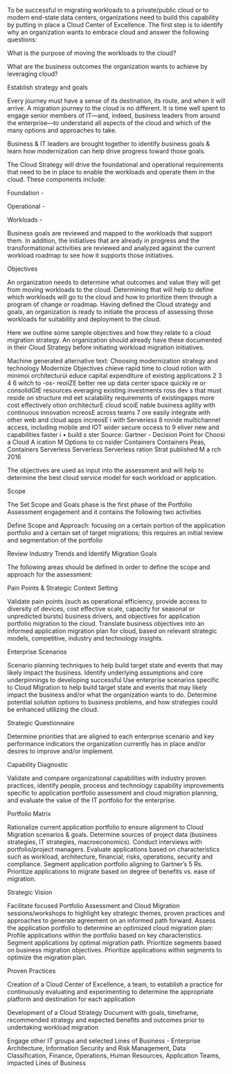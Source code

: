 
To be successful in migrating workloads to a private/public cloud or to modern end-state data centers, organizations need to build this capability by putting in place a Cloud Center of Excellence.   The first step is to identify why an organization wants to embrace cloud and answer the following questions: 


 

What is the purpose of moving the workloads to the cloud? 


What are the business outcomes the organization wants to achieve by leveraging cloud? 



 


Establish strategy and goals 


 


Every journey must have a sense of its destination, its route, and when it will arrive. A migration journey to the cloud is no different. It is time well spent to engage senior members of IT—and, indeed, business leaders from around the enterprise—to understand all aspects of the cloud and which of the many options and approaches to take. 


 


Business & IT leaders are brought together to identify business goals & learn how modernization can help drive progress toward those goals. 


 


 





 


The Cloud Strategy will drive the foundational and operational requirements that need to be in place to enable the workloads and operate them in the cloud.  These components include: 

Foundation - <include description of Foundation layer>  


Operational - <include description of Operational layer> 


Workloads -  



Business goals are reviewed and mapped to the workloads that support them. In addition, the initiatives that are already in progress and the transformational activities are reviewed and analyzed against the current workload roadmap to see how it supports those initiatives. 


 


 


Objectives 


 


An organization needs to determine what outcomes and value they will get from moving workloads to the cloud. Determining that will help to define which workloads will go to the cloud and how to prioritize them through a program of change or roadmap. Having defined the Cloud strategy and goals, an organization is ready to initiate the process of assessing those workloads for suitability and deployment to the cloud. 


 


Here we outline some sample objectives and how they relate to a cloud migration strategy.  An organization should already have these documented in their Cloud Strategy before initiating workload migration initiatives. 


 


Machine generated alternative text: Choosing modernization strategy and technology Modernize Objectives chieve rapid time to cloud rotion with minimoi orchitecturüi educe capital expenditure of existing applications 2 3 4 6 witch to -os- reoiiZE better ree up data center space quickly re or consolidGtE resources everaging existing investments ross dev s that must reside on structure md eet scalability requirements of existingapps more cost effectively otion orchitecturE cloud scoiE nable business agility with continuous innovation ncreosE across teams 7 ore easily integrate with other web and cloud apps increosE i with Serveriess 8 rovide multichannel access, including mobile and IOT wider secure occess to 9 eliver new and capabilities faster i • build s ster Source: Gartner - Decision Point for Choosi a Cloud A ication M Options to co nsider Containers Containers Peas, Containers Serverless Serverless Serverless ration Strat published M a rch 2016 


 


The objectives are used as input into the assessment and will help to determine the best cloud service model for each workload or application. 


 


Scope 


The Set Scope and Goals phase is the first phase of the Portfolio Assessment engagement and it contains the following two activities 


 

Define Scope and Approach: focusing on a certain portion of the application portfolio and a certain set of target migrations; this requires an initial review and segmentation of the portfolio 


Review Industry Trends and Identify Migration Goals 



The following areas should be defined in order to define the scope and approach for the assessment: 


 


Pain Points & Strategic Context Setting  


 


Validate pain points (such as operational efficiency, provide access to diversity of devices, cost effective scale, capacity for seasonal or unpredicted bursts) business drivers, and objectives for application portfolio migration to the cloud.  Translate business objectives into an informed application migration plan for cloud, based on relevant strategic models, competitive, industry and technology insights. 


 


Enterprise Scenarios 


 


Scenario planning techniques to help build target state and events that may likely impact the business. Identify underlying assumptions and core underpinnings to developing successful Use enterprise scenarios specific to Cloud Migration to help build target state and events that may likely impact the business and/or what the organization wants to do. Determine potential solution options to business problems, and how strategies could be enhanced utilizing the cloud. 


 


Strategic Questionnaire 


 


Determine priorities that are aligned to each enterprise scenario and key performance indicators the organization currently has in place and/or desires to improve and/or implement. 


 


Capability Diagnostic 


 


Validate and compare organizational capabilities with industry proven practices, identify people, process and technology capability improvements specific to application portfolio assessment and cloud migration planning, and evaluate the value of the IT portfolio for the enterprise. 


 


Portfolio Matrix 


 


Rationalize current application portfolio to ensure alignment to Cloud Migration scenarios & goals. Determine sources of project data (business strategies, IT strategies, macroeconomics). Conduct interviews with portfolio/project managers. Evaluate applications based on characteristics such as workload, architecture, financial, risks, operations, security and compliance. Segment application portfolio aligning to Gartner’s 5 Rs. Prioritize applications to migrate based on degree of benefits vs. ease of migration. 


 


Strategic Vision 


 


Facilitate focused Portfolio Assessment and Cloud Migration sessions/workshops to highlight key strategic themes, proven practices and approaches to generate agreement on an informed path forward. Assess the application portfolio to determine an optimized cloud migration plan: Profile applications within the portfolio based on key characteristics. Segment applications by optimal migration path. Prioritize segments based on business migration objectives. Prioritize applications within segments to optimize the migration plan. 


 


Proven Practices 


 

Creation of a Cloud Center of Excellence, a team, to establish a practice for continuously evaluating and experimenting to determine the appropriate platform and destination for each application 


Development of a Cloud Strategy Document with goals, timeframe, recommended strategy and expected benefits and outcomes prior to undertaking workload migration 


Engage other IT groups and selected Lines of Business - Enterprise Architecture, Information Security and Risk Management, Data Classification, Finance, Operations, Human Resources, Application Teams, impacted Lines of Business 



 
